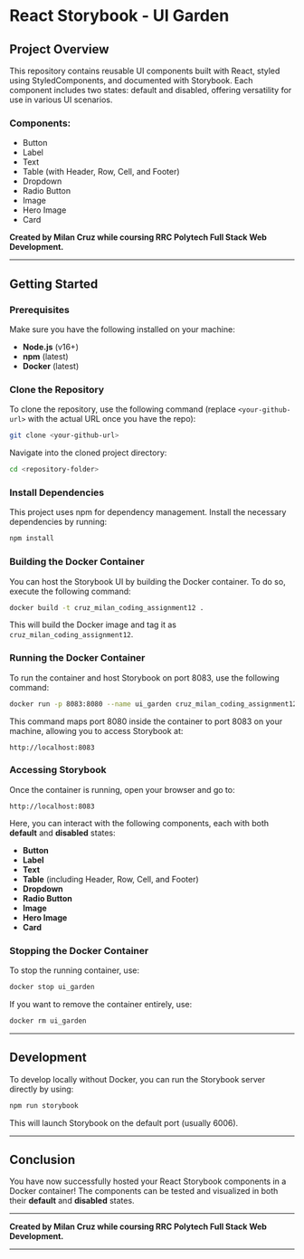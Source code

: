 # React Storybook - UI Garden

## Project Overview

This repository contains reusable UI components built with React, styled using StyledComponents, and documented with Storybook. Each component includes two states: default and disabled, offering versatility for use in various UI scenarios.

### Components:

- Button
- Label
- Text
- Table (with Header, Row, Cell, and Footer)
- Dropdown
- Radio Button
- Image
- Hero Image
- Card

**Created by Milan Cruz while coursing RRC Polytech Full Stack Web Development.**

---

## Getting Started

### Prerequisites

Make sure you have the following installed on your machine:

- **Node.js** (v16+)
- **npm** (latest)
- **Docker** (latest)

### Clone the Repository

To clone the repository, use the following command (replace `<your-github-url>` with the actual URL once you have the repo):

```bash
git clone <your-github-url>
```

Navigate into the cloned project directory:

```bash
cd <repository-folder>
```

### Install Dependencies

This project uses npm for dependency management. Install the necessary dependencies by running:

```bash
npm install
```

### Building the Docker Container

You can host the Storybook UI by building the Docker container. To do so, execute the following command:

```bash
docker build -t cruz_milan_coding_assignment12 .
```

This will build the Docker image and tag it as `cruz_milan_coding_assignment12`.

### Running the Docker Container

To run the container and host Storybook on port 8083, use the following command:

```bash
docker run -p 8083:8080 --name ui_garden cruz_milan_coding_assignment12:latest
```

This command maps port 8080 inside the container to port 8083 on your machine, allowing you to access Storybook at:

```
http://localhost:8083
```

### Accessing Storybook

Once the container is running, open your browser and go to:

```
http://localhost:8083
```

Here, you can interact with the following components, each with both **default** and **disabled** states:

- **Button**
- **Label**
- **Text**
- **Table** (including Header, Row, Cell, and Footer)
- **Dropdown**
- **Radio Button**
- **Image**
- **Hero Image**
- **Card**

### Stopping the Docker Container

To stop the running container, use:

```bash
docker stop ui_garden
```

If you want to remove the container entirely, use:

```bash
docker rm ui_garden
```

---

## Development

To develop locally without Docker, you can run the Storybook server directly by using:

```bash
npm run storybook
```

This will launch Storybook on the default port (usually 6006).

---

## Conclusion

You have now successfully hosted your React Storybook components in a Docker container! The components can be tested and visualized in both their **default** and **disabled** states.

---

**Created by Milan Cruz while coursing RRC Polytech Full Stack Web Development.**

---